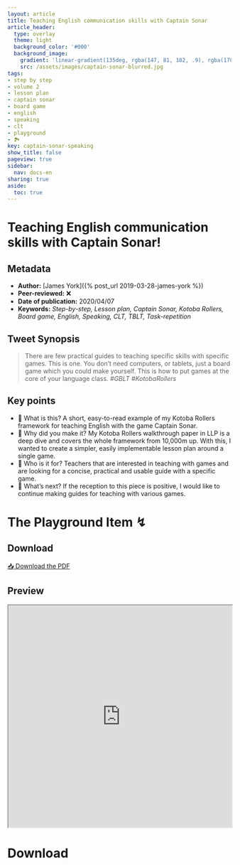 ```yaml
---
layout: article
title: Teaching English communication skills with Captain Sonar
article_header:
  type: overlay
  theme: light
  background_color: '#000'
  background_image:
    gradient: 'linear-gradient(135deg, rgba(147, 81, 182, .9), rgba(178, 236, 145 , .9))'
    src: /assets/images/captain-sonar-blurred.jpg
tags:
- step by step
- volume 2
- lesson plan
- captain sonar
- board game
- english
- speaking
- clt
- playground
- 🏞
key: captain-sonar-speaking
show_title: false
pageview: true
sidebar:
  nav: docs-en
sharing: true
aside:
  toc: true
---
```


# Teaching English communication skills with Captain Sonar!

<!--more-->

## Metadata

- **Author:** [James York]({% post_url 2019-03-28-james-york %})
- **Peer-reviewed:** ❌
- **Date of publication:** 2020/04/07
- **Keywords:** *Step-by-step, Lesson plan, Captain Sonar, Kotoba Rollers, Board game, English, Speaking, CLT, TBLT, Task-repetition*

## Tweet Synopsis 

> There are few practical guides to teaching specific skills with specific games. This is one. You don’t need computers, or tablets, just a board game which you could make yourself. This is how to put games at the core of your language class. *#GBLT #KotobaRollers*


## Key points

- 📍 What is this? A short, easy-to-read example of my Kotoba Rollers framework for teaching English with the game Captain Sonar.
- 📍 Why did you make it? My Kotoba Rollers walkthrough paper in LLP is a deep dive and covers the whole framework from 10,000m up. With this, I wanted to create a simpler, easily implementable lesson plan around a single game.
- 📍 Who is it for? Teachers that are interested in teaching with games and are looking for a concise, practical and usable guide with a specific game.
- 📍 What’s next? If the reception to this piece is positive, I would like to continue making guides for teaching with various games.

# The Playground Item ↯

## Download

<a class="button button--action button--rounded button--lg" href="/assets/publication-pdfs/York-Captain-Sonar-LLP-Playground.pdf"><i class="fas fa-file-download"></i> 📥 Download the PDF </a>

## Preview

<iframe src="https://docs.google.com/document/d/e/2PACX-1vSefKl9m0CX9wufcOuiv8sa6XHTbznh1lRaCoU9zW5vK_n3wKXEqKthFCcSwAuV2a4pAbPPyKfFHeHp/pub?embedded=true" style="height:500px;width:100%" align="center" ></iframe>

# Download


